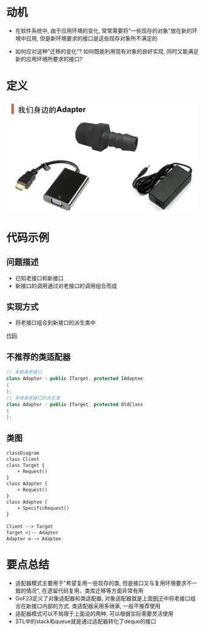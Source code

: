 # 动机
- 在软件系统中, 由于应用环境的变化, 常常需要将"一些现存的对象"放在新的环境中应用, 但是新环境要求的接口是这些现存对象所不满足的

- 如何应对这种"迁移的变化"? 如何既能利用现有对象的良好实现, 同时又能满足新的应用环境所要求的接口? 

# 定义
![alt text](image.png)

# 代码示例
## 问题描述
- 已知老接口和新接口
- 新接口的调用通过对老接口的调用组合而成

## 实现方式
- 将老接口组合到新接口的派生类中

[代码](adapter.cpp)

## 不推荐的类适配器
```c++
// 多继承老接口
class Adapter : public ITarget, protected IAdaptee
{
};
// 多继承老接口的派生类
class Adapter : public ITarget, protected OldClass
{
};
```

## 类图
```mermaid
classDiagram
class Client
class Target {
    + Request()
}
class Adapter {
    + Request()
}
class Adaptee {
    + SpecificRequest()
}

Client --> Target
Target <|-- Adapter
Adapter o--> Adaptee
```

# 要点总结
- 适配器模式主要用于"希望复用一些现存的类, 但是接口又与复用环境要求不一致的情况", 在遗留代码复用、类库迁移等方面非常有用
- GoF23定义了对象适配器和类适配器, 对象适配器就是上面[例子](#实现方式)中将老接口组合在新接口内部的方式. 类适配器采用多继承, 一般不推荐使用
- 适配器模式可以不局限于上面说的两种, 可以根据实际需要灵活使用
- STL中的stack和queue就是通过适配器转化了deque的接口

